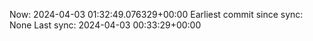 Now: 2024-04-03 01:32:49.076329+00:00 Earliest commit since sync: None Last sync: 2024-04-03 00:33:29+00:00
